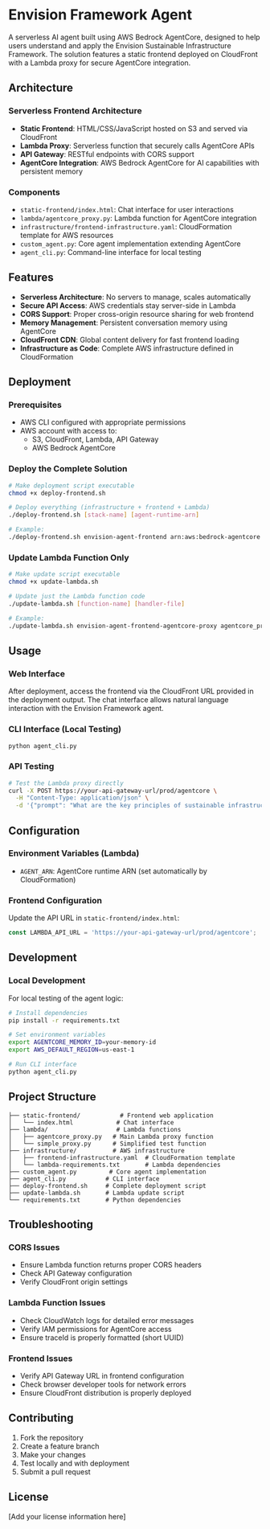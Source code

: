 # Envision Framework Agent

A serverless AI agent built using AWS Bedrock AgentCore, designed to help users understand and apply the Envision Sustainable Infrastructure Framework. The solution features a static frontend deployed on CloudFront with a Lambda proxy for secure AgentCore integration.

## Architecture

### Serverless Frontend Architecture
- **Static Frontend**: HTML/CSS/JavaScript hosted on S3 and served via CloudFront
- **Lambda Proxy**: Serverless function that securely calls AgentCore APIs
- **API Gateway**: RESTful endpoints with CORS support
- **AgentCore Integration**: AWS Bedrock AgentCore for AI capabilities with persistent memory

### Components
- `static-frontend/index.html`: Chat interface for user interactions
- `lambda/agentcore_proxy.py`: Lambda function for AgentCore integration
- `infrastructure/frontend-infrastructure.yaml`: CloudFormation template for AWS resources
- `custom_agent.py`: Core agent implementation extending AgentCore
- `agent_cli.py`: Command-line interface for local testing

## Features

- **Serverless Architecture**: No servers to manage, scales automatically
- **Secure API Access**: AWS credentials stay server-side in Lambda
- **CORS Support**: Proper cross-origin resource sharing for web frontend
- **Memory Management**: Persistent conversation memory using AgentCore
- **CloudFront CDN**: Global content delivery for fast frontend loading
- **Infrastructure as Code**: Complete AWS infrastructure defined in CloudFormation

## Deployment

### Prerequisites
- AWS CLI configured with appropriate permissions
- AWS account with access to:
  - S3, CloudFront, Lambda, API Gateway
  - AWS Bedrock AgentCore

### Deploy the Complete Solution

```bash
# Make deployment script executable
chmod +x deploy-frontend.sh

# Deploy everything (infrastructure + frontend + Lambda)
./deploy-frontend.sh [stack-name] [agent-runtime-arn]

# Example:
./deploy-frontend.sh envision-agent-frontend arn:aws:bedrock-agentcore:us-east-1:123456789012:runtime/your-agent
```

### Update Lambda Function Only

```bash
# Make update script executable
chmod +x update-lambda.sh

# Update just the Lambda function code
./update-lambda.sh [function-name] [handler-file]

# Example:
./update-lambda.sh envision-agent-frontend-agentcore-proxy agentcore_proxy.py
```

## Usage

### Web Interface
After deployment, access the frontend via the CloudFront URL provided in the deployment output. The chat interface allows natural language interaction with the Envision Framework agent.

### CLI Interface (Local Testing)
```bash
python agent_cli.py
```

### API Testing
```bash
# Test the Lambda proxy directly
curl -X POST https://your-api-gateway-url/prod/agentcore \
  -H "Content-Type: application/json" \
  -d '{"prompt": "What are the key principles of sustainable infrastructure?"}'
```

## Configuration

### Environment Variables (Lambda)
- `AGENT_ARN`: AgentCore runtime ARN (set automatically by CloudFormation)

### Frontend Configuration
Update the API URL in `static-frontend/index.html`:
```javascript
const LAMBDA_API_URL = 'https://your-api-gateway-url/prod/agentcore';
```

## Development

### Local Development
For local testing of the agent logic:
```bash
# Install dependencies
pip install -r requirements.txt

# Set environment variables
export AGENTCORE_MEMORY_ID=your-memory-id
export AWS_DEFAULT_REGION=us-east-1

# Run CLI interface
python agent_cli.py
```

## Project Structure

```
├── static-frontend/           # Frontend web application
│   └── index.html            # Chat interface
├── lambda/                   # Lambda functions
│   ├── agentcore_proxy.py   # Main Lambda proxy function
│   └── simple_proxy.py      # Simplified test function
├── infrastructure/          # AWS infrastructure
│   ├── frontend-infrastructure.yaml  # CloudFormation template
│   └── lambda-requirements.txt       # Lambda dependencies
├── custom_agent.py         # Core agent implementation
├── agent_cli.py           # CLI interface
├── deploy-frontend.sh     # Complete deployment script
├── update-lambda.sh       # Lambda update script
└── requirements.txt       # Python dependencies
```

## Troubleshooting

### CORS Issues
- Ensure Lambda function returns proper CORS headers
- Check API Gateway configuration
- Verify CloudFront origin settings

### Lambda Function Issues
- Check CloudWatch logs for detailed error messages
- Verify IAM permissions for AgentCore access
- Ensure traceId is properly formatted (short UUID)

### Frontend Issues
- Verify API Gateway URL in frontend configuration
- Check browser developer tools for network errors
- Ensure CloudFront distribution is properly deployed

## Contributing

1. Fork the repository
2. Create a feature branch
3. Make your changes
4. Test locally and with deployment
5. Submit a pull request

## License

[Add your license information here]